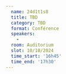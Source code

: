 ```yaml
---
  name: 24d1t1s8
  title: TBD
  category: TBD
  format: Conférence
  speakers: 
    - 
  room: Auditorium
  slot: 10/10/2024
  time_start: '16h45'
  time_end: '17h30'
---
```

